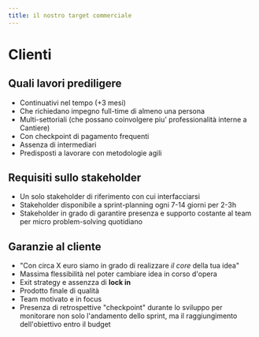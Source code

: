 ```yaml
---
title: il nostro target commerciale
---
```

# Clienti

## Quali lavori prediligere

* Continuativi nel tempo (+3 mesi)
* Che richiedano impegno full-time di almeno una persona
* Multi-settoriali (che possano coinvolgere piu' professionalità interne a Cantiere)
* Con checkpoint di pagamento frequenti
* Assenza di intermediari
* Predisposti a lavorare con metodologie agili

## Requisiti sullo stakeholder

* Un solo stakeholder di riferimento con cui interfacciarsi
* Stakeholder disponibile a sprint-planning ogni 7-14 giorni per 2-3h
* Stakeholder in grado di garantire presenza e supporto costante al team per micro problem-solving quotidiano

## Garanzie al cliente

* "Con circa X euro siamo in grado di realizzare *il core* della tua idea"
* Massima flessibilità nel poter cambiare idea in corso d'opera
* Exit strategy e assenzza di **lock in**
* Prodotto finale di qualità
* Team motivato e in focus
* Presenza di retrospettive "checkpoint" durante lo sviluppo per monitorare non solo l'andamento dello sprint, ma il raggiungimento dell'obiettivo entro il budget
